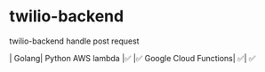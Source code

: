 # twilio-backend
twilio-backend handle post request

 | Golang| Python
AWS lambda |✅ |✅
Google Cloud Functions| ✅| ✅
